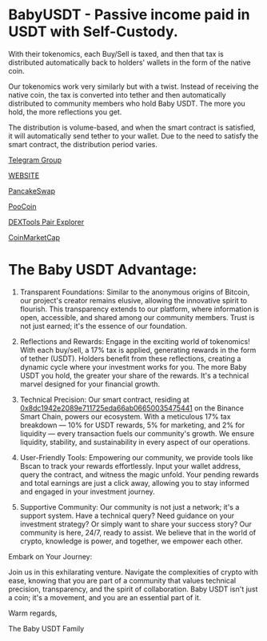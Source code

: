 # BabyUSDT - Passive income paid in USDT with Self-Custody.

With their tokenomics, each Buy/Sell is taxed, and then that tax is distributed automatically back to holders' wallets in the form of the native coin.

Our tokenomics work very similarly but with a twist. Instead of receiving the native coin, the tax is converted into tether and then automatically distributed to community members who hold Baby USDT. The more you hold, the more reflections you get.

The distribution is volume-based, and when the smart contract is satisfied, it will automatically send tether to your wallet. Due to the need to satisfy the smart contract, the distribution period varies.

[Telegram Group](https://t.me/BabyUSDToken)

[WEBSITE](https://gateway.pinata.cloud/ipfs/QmZSimPsR5Ab4dvXGeGV9qdSp2DpbPxsKBzrBq98g4iujC/BabyUSDT%20Website%20-%20Copy.html)

[PancakeSwap](https://pancakeswap.finance/swap?inputCurrency=0x0E09FaBB73Bd3Ade0a17ECC321fD13a19e81cE82&outputCurrency=0x8Dc1942E2089e711725EDA66ab06650035475441)

[PooCoin](https://poocoin.app/tokens/0x8dc1942e2089e711725eda66ab06650035475441)

[DEXTools Pair Explorer](https://www.dextools.io/app/en/bnb/pair-explorer/0x2536a01206e5335ee0c4d5c0470396bda131f9f4)

[CoinMarketCap](https://coinmarketcap.com/currencies/babyusdt/)

# The Baby USDT Advantage:

1. Transparent Foundations: Similar to the anonymous origins of Bitcoin, our project's creator remains elusive, allowing the innovative spirit to flourish. This transparency extends to our platform, where information is open, accessible, and shared among our community members. Trust is not just earned; it's the essence of our foundation.

2. Reflections and Rewards: Engage in the exciting world of tokenomics! With each buy/sell, a 17% tax is applied, generating rewards in the form of tether (USDT). Holders benefit from these reflections, creating a dynamic cycle where your investment works for you. The more Baby USDT you hold, the greater your share of the rewards. It's a technical marvel designed for your financial growth.

3. Technical Precision: Our smart contract, residing at [0x8dc1942e2089e711725eda66ab06650035475441](https://bscscan.com/token/0x8dc1942e2089e711725eda66ab06650035475441#code) on the Binance Smart Chain, powers our ecosystem. With a meticulous 17% tax breakdown — 10% for USDT rewards, 5% for marketing, and 2% for liquidity — every transaction fuels our community's growth. We ensure liquidity, stability, and sustainability in every aspect of our operations.

4. User-Friendly Tools: Empowering our community, we provide tools like Bscan to track your rewards effortlessly. Input your wallet address, query the contract, and witness the magic unfold. Your pending rewards and total earnings are just a click away, allowing you to stay informed and engaged in your investment journey.

5. Supportive Community: Our community is not just a network; it's a support system. Have a technical query? Need guidance on your investment strategy? Or simply want to share your success story? Our community is here, 24/7, ready to assist. We believe that in the world of crypto, knowledge is power, and together, we empower each other.

Embark on Your Journey:

Join us in this exhilarating venture. Navigate the complexities of crypto with ease, knowing that you are part of a community that values technical precision, transparency, and the spirit of collaboration. Baby USDT isn't just a coin; it's a movement, and you are an essential part of it.

Warm regards,

The Baby USDT Family
